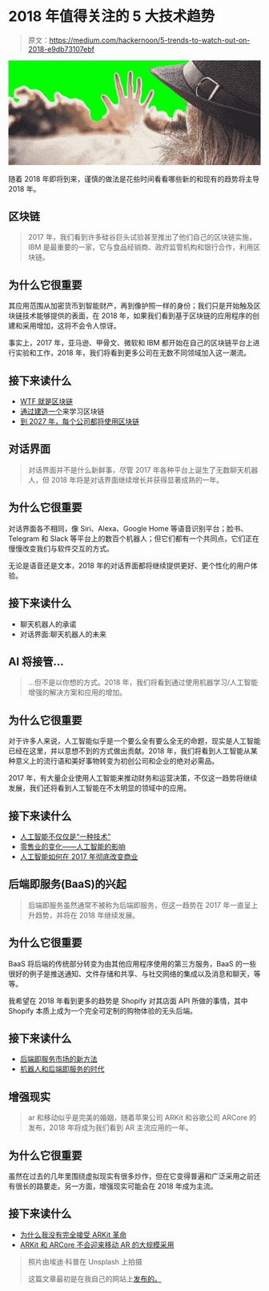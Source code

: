 # 2018 年值得关注的 5 大技术趋势

> 原文：<https://medium.com/hackernoon/5-trends-to-watch-out-on-2018-e9db73107ebf>

![](img/f2695ed31e938c6eeb52f9b9379358da.png)

随着 2018 年即将到来，谨慎的做法是花些时间看看哪些新的和现有的趋势将主导 2018 年。

## 区块链

> 2017 年，我们看到许多硅谷巨头试验甚至推出了他们自己的区块链实施，IBM 是最重要的一家，它与食品经销商、政府监管机构和银行合作，利用区块链。

## 为什么它很重要

其应用范围从加密货币到智能财产，再到像护照一样的身份；我们只是开始触及区块链技术能够提供的表面，在 2018 年，如果我们看到基于区块链的应用程序的创建和采用增加，这将不会令人惊讶。

事实上，2017 年，亚马逊、甲骨文、微软和 IBM 都开始在自己的区块链平台上进行实验和工作，2018 年，我们将看到更多公司在无数不同领域加入这一潮流。

## 接下来读什么

*   [WTF 就是区块链](https://hackernoon.com/wtf-is-the-blockchain-1da89ba19348)
*   [通过建造一个](https://hackernoon.com/learn-blockchains-by-building-one-117428612f46)来学习区块链
*   [到 2027 年，每个公司都将使用区块链](https://hackernoon.com/your-company-will-use-blockchain-in-less-than-10-years-heres-how-6d9da452fa8d)

## 对话界面

> 对话界面并不是什么新鲜事，尽管 2017 年各种平台上诞生了无数聊天机器人，但 2018 年将是对话界面继续增长并获得显著成熟的一年。

## 为什么它很重要

对话界面各不相同，像 Siri、Alexa、Google Home 等语音识别平台；脸书、Telegram 和 Slack 等平台上的数百个机器人；但它们都有一个共同点，它们正在慢慢改变我们与软件交互的方式。

无论是语音还是文本，2018 年的对话界面都将继续提供更好、更个性化的用户体验。

## 接下来读什么

*   聊天机器人的承诺
*   对话界面:聊天机器人的未来

## AI 将接管…

> …但不是以你想的方式。2018 年，我们将看到通过使用机器学习/人工智能增强的解决方案和应用的增加。

## 为什么它很重要

对于许多人来说，人工智能似乎是一个要么全有要么全无的命题，现实是人工智能已经在这里，并以意想不到的方式做出贡献。2018 年，我们将看到人工智能从某种意义上的流行语和美好事物转变为初创公司和企业的绝对必需品。

2017 年，有大量企业使用人工智能来推动财务和运营决策，不仅这一趋势将继续发展，我们还将看到人工智能在不太明显的领域中的应用。

## 接下来读什么

*   [人工智能不仅仅是“一种技术”](https://hackernoon.com/artificial-intelligence-is-more-than-just-a-technology-26d87774c011)
*   [零售业的变化——人工智能的影响](/@humansforai/retail-d4ca38b4de3f)
*   [人工智能如何在 2017 年彻底改变商业](https://www.forbes.com/sites/louiscolumbus/2017/09/10/how-artificial-intelligence-is-revolutionizing-business-in-2017/#22a83025463a)

## 后端即服务(BaaS)的兴起

> 后端即服务虽然通常不被称为后端即服务，但这一趋势在 2017 年一直呈上升趋势，并将在 2018 年继续发展。

## 为什么它很重要

BaaS 将后端的传统部分转变为由其他应用程序使用的第三方服务，BaaS 的一些很好的例子是推送通知、文件存储和共享、与社交网络的集成以及消息和聊天，等等。

我希望在 2018 年看到更多的趋势是 Shopify 对其店面 API 所做的事情，其中 Shopify 本质上成为一个完全可定制的购物体验的无头后端。

## 接下来读什么

*   [后端即服务市场的新方法](https://hackernoon.com/a-new-approach-to-the-backend-as-a-service-market-b441e5ab9e38)
*   [机器人和后端即服务的时代](https://blog.stamplay.com/the-age-of-bots-and-backend-as-a-service-c231cff897bb)

## 增强现实

> ar 和移动似乎是完美的婚姻，随着苹果公司 ARKit 和谷歌公司 ARCore 的发布，2018 年将成为我们看到 AR 主流应用的一年。

## 为什么它很重要

虽然在过去的几年里围绕虚拟现实有很多炒作，但在它变得普遍和广泛采用之前还有很长的路要走。另一方面，增强现实可能会在 2018 年成为主流。

## 接下来读什么

*   [为什么我没有完全接受 ARKit 革命](https://hackernoon.com/why-im-not-completely-sold-on-the-arkit-revolution-2e2d261b73ed)
*   [ARKit 和 ARCore 不会迎来移动 AR 的大规模采用](/super-ventures-blog/arkit-and-arcore-will-not-usher-massive-adoption-of-mobile-ar-da3d87f7e5ad)

> 照片由埃迪·科普在 Unsplash 上拍摄
> 
> 这篇文章最初是在我自己的网站上[发布的。](https://coderoncode.com/technology/2017/12/18/5-trends-to-watchout-in-2018.html)